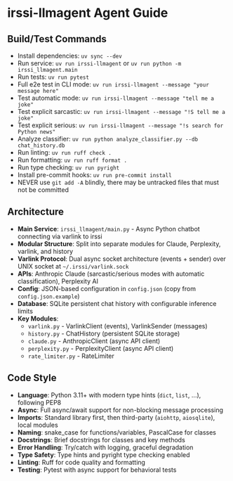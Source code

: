 # irssi-llmagent Agent Guide

## Build/Test Commands
- Install dependencies: `uv sync --dev`
- Run service: `uv run irssi-llmagent` or `uv run python -m irssi_llmagent.main`
- Run tests: `uv run pytest`
- Full e2e test in CLI mode: `uv run irssi-llmagent --message "your message here"`
- Test automatic mode: `uv run irssi-llmagent --message "tell me a joke"`
- Test explicit sarcastic: `uv run irssi-llmagent --message "!S tell me a joke"`
- Test explicit serious: `uv run irssi-llmagent --message "!s search for Python news"`
- Analyze classifier: `uv run python analyze_classifier.py --db chat_history.db`
- Run linting: `uv run ruff check .`
- Run formatting: `uv run ruff format .`
- Run type checking: `uv run pyright`
- Install pre-commit hooks: `uv run pre-commit install`
- NEVER use `git add -A` blindly, there may be untracked files that must not be committed

## Architecture
- **Main Service**: `irssi_llmagent/main.py` - Async Python chatbot connecting via varlink to irssi
- **Modular Structure**: Split into separate modules for Claude, Perplexity, varlink, and history
- **Varlink Protocol**: Dual async socket architecture (events + sender) over UNIX socket at `~/.irssi/varlink.sock`
- **APIs**: Anthropic Claude (sarcastic/serious modes with automatic classification), Perplexity AI
- **Config**: JSON-based configuration in `config.json` (copy from `config.json.example`)
- **Database**: SQLite persistent chat history with configurable inference limits
- **Key Modules**:
  - `varlink.py` - VarlinkClient (events), VarlinkSender (messages)
  - `history.py` - ChatHistory (persistent SQLite storage)
  - `claude.py` - AnthropicClient (async API client)
  - `perplexity.py` - PerplexityClient (async API client)
  - `rate_limiter.py` - RateLimiter

## Code Style
- **Language**: Python 3.11+ with modern type hints (`dict`, `list`, ...), following PEP8
- **Async**: Full async/await support for non-blocking message processing
- **Imports**: Standard library first, then third-party (`aiohttp`, `aiosqlite`), local modules
- **Naming**: snake_case for functions/variables, PascalCase for classes
- **Docstrings**: Brief docstrings for classes and key methods
- **Error Handling**: Try/catch with logging, graceful degradation
- **Type Safety**: Type hints and pyright type checking enabled
- **Linting**: Ruff for code quality and formatting
- **Testing**: Pytest with async support for behavioral tests
